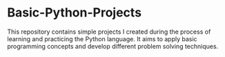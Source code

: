 # Basic-Python-Projects
 This repository contains simple projects I created during the process of learning and practicing the Python language. It aims to apply basic programming concepts and develop different problem solving techniques.
